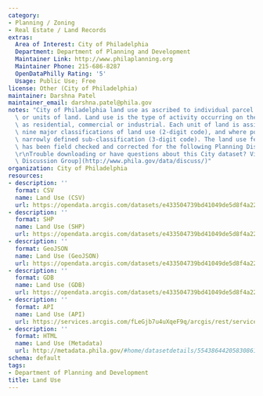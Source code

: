```yaml
---
category:
- Planning / Zoning
- Real Estate / Land Records
extras:
  Area of Interest: City of Philadelphia
  Department: Department of Planning and Development
  Maintainer Link: http://www.philaplanning.org
  Maintainer Phone: 215-686-8287
  OpenDataPhilly Rating: '5'
  Usage: Public Use; Free
license: Other (City of Philadelphia)
maintainer: Darshna Patel
maintainer_email: darshna.patel@phila.gov
notes: "City of Philadelphia land use as ascribed to individual parcel boundaries\
  \ or units of land. Land use is the type of activity occurring on the land such\
  \ as residential, commercial or industrial. Each unit of land is assigned one of\
  \ nine major classifications of land use (2-digit code), and where possible a more\
  \ narrowly defined sub-classification (3-digit code). The land use feature class\
  \ has been field checked and corrected for the following Planning Districts. \r\n\
  \r\nTrouble downloading or have questions about this City dataset? Visit the [OpenDataPhilly\
  \ Discussion Group](http://www.phila.gov/data/discuss/)"
organization: City of Philadelphia
resources:
- description: ''
  format: CSV
  name: Land Use (CSV)
  url: https://opendata.arcgis.com/datasets/e433504739bd41049de5d8f4a22d34ba_0.csv
- description: ''
  format: SHP
  name: Land Use (SHP)
  url: https://opendata.arcgis.com/datasets/e433504739bd41049de5d8f4a22d34ba_0.zip
- description: ''
  format: GeoJSON
  name: Land Use (GeoJSON)
  url: https://opendata.arcgis.com/datasets/e433504739bd41049de5d8f4a22d34ba_0.geojson
- description: ''
  format: GDB
  name: Land Use (GDB)
  url: https://opendata.arcgis.com/datasets/e433504739bd41049de5d8f4a22d34ba_0.gdb
- description: ''
  format: API
  name: Land Use (API)
  url: https://services.arcgis.com/fLeGjb7u4uXqeF9q/arcgis/rest/services/Land_Use/FeatureServer/0/query?outFields=*&where=1%3D1
- description: ''
  format: HTML
  name: Land Use (Metadata)
  url: http://metadata.phila.gov/#home/datasetdetails/5543864420583086178c4e74/representationdetails/55438a7f9b989a05172d0cf3/
schema: default
tags:
- Department of Planning and Development
title: Land Use
---
```

